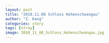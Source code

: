 ```yaml
---
layout: post
title: "2010.11.08 Schloss Hohenschwangau"
author: "Z. Kang"
categories: story
tags: [stroy]
image: 2010_11_08_Schloss_Hohenschwangau.jpg
---
```


